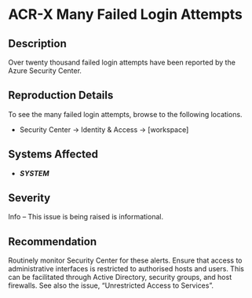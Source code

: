 ACR-X Many Failed Login Attempts
================================

Description
-----------
Over twenty thousand failed login attempts have been reported by the Azure Security Center.

Reproduction Details
--------------------
To see the many failed login attempts, browse to the following locations.
* Security Center -> Identity & Access -> [workspace]

Systems Affected
----------------
  * ***SYSTEM***

Severity
--------
Info – This issue is being raised is informational.

Recommendation
--------------
Routinely monitor Security Center for these alerts. Ensure that access to administrative interfaces is restricted to authorised hosts and users. This can be facilitated through Active Directory, security groups, and host firewalls. See also the issue, “Unrestricted Access to Services”.
